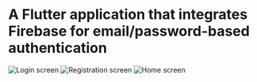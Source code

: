 # A Flutter application that integrates Firebase for email/password-based authentication
![Login screen](https://github.com/user-attachments/assets/d59bd4f7-e688-4c53-a6b0-ce8d0357a1db)
![Registration screen](https://github.com/user-attachments/assets/8aff84ff-5074-4437-88a2-13d9af72f720)
![Home screen](https://github.com/user-attachments/assets/172ec5dd-96ee-4747-a53f-5b5f9bcf90d5)


